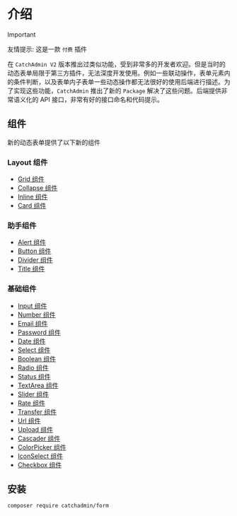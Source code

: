 # 介绍

> [!IMPORTANT]
> 友情提示: 这是一款 `付费` 插件

在 `CatchAdmin V2` 版本推出过类似功能，受到非常多的开发者欢迎。但是当时的动态表单局限于第三方插件，无法深度开发使用。例如一些联动操作，表单元素内的条件判断，以及表单内子表单一些动态操作都无法很好的使用后端进行描述。为了实现这些功能，`CatchAdmin` 推出了新的 `Package` 解决了这些问题。后端提供非常语义化的 API 接口，非常有好的接口命名和代码提示。

## 组件

新的动态表单提供了以下新的组件

### Layout 组件

- [Grid 组件](./layout/grid.md)
- [Collapse 组件](./layout/collapse.md)
- [Inline 组件](./layout/inline.md)
- [Card 组件](./layout/card.md)

### 助手组件

- [Alert 组件](./assist/alert.md)
- [Button 组件](./assist/button.md)
- [Divider 组件](./assist/divider.md)
- [Title 组件](./assist/title.md)

### 基础组件

- [Input 组件](./basic/input.md)
- [Number 组件](./basic/number.md)
- [Email 组件](./basic/email.md)
- [Password 组件](./basic/password.md)
- [Date 组件](./basic/data.md)
- [Select 组件](./basic/select.md)
- [Boolean 组件](./basic/boolean.md)
- [Radio 组件](./basic/radio.md)
- [Status 组件](./basic/status.md)
- [TextArea 组件](./basic/textarea.md)
- [Slider 组件](./basic/slider.md)
- [Rate 组件](./basic/rate.md)
- [Transfer 组件](./basic/transfer.md)
- [Url 组件](./basic/url.md)
- [Upload 组件](./basic/upload.md)
- [Cascader 组件](./basic/cascader.md)
- [ColorPicker 组件](./basic/colorPicker.md)
- [IconSelect 组件](./basic/iconSelect.md)
- [Checkbox 组件](./basic/checkbox.md)

## 安装

```she
composer require catchadmin/form
```
